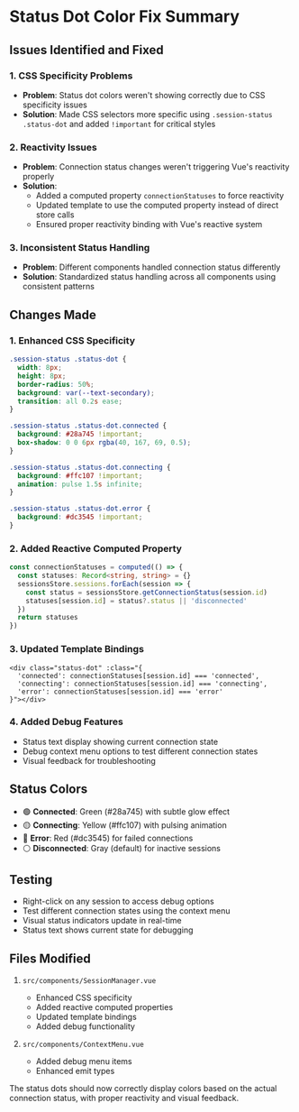 # Status Dot Color Fix Summary

## Issues Identified and Fixed

### 1. **CSS Specificity Problems**
- **Problem**: Status dot colors weren't showing correctly due to CSS specificity issues
- **Solution**: Made CSS selectors more specific using `.session-status .status-dot` and added `!important` for critical styles

### 2. **Reactivity Issues**
- **Problem**: Connection status changes weren't triggering Vue's reactivity properly
- **Solution**: 
  - Added a computed property `connectionStatuses` to force reactivity
  - Updated template to use the computed property instead of direct store calls
  - Ensured proper reactivity binding with Vue's reactive system

### 3. **Inconsistent Status Handling**
- **Problem**: Different components handled connection status differently
- **Solution**: Standardized status handling across all components using consistent patterns

## Changes Made

### 1. **Enhanced CSS Specificity**
```css
.session-status .status-dot {
  width: 8px;
  height: 8px;
  border-radius: 50%;
  background: var(--text-secondary);
  transition: all 0.2s ease;
}

.session-status .status-dot.connected {
  background: #28a745 !important;
  box-shadow: 0 0 6px rgba(40, 167, 69, 0.5);
}

.session-status .status-dot.connecting {
  background: #ffc107 !important;
  animation: pulse 1.5s infinite;
}

.session-status .status-dot.error {
  background: #dc3545 !important;
}
```

### 2. **Added Reactive Computed Property**
```typescript
const connectionStatuses = computed(() => {
  const statuses: Record<string, string> = {}
  sessionsStore.sessions.forEach(session => {
    const status = sessionsStore.getConnectionStatus(session.id)
    statuses[session.id] = status?.status || 'disconnected'
  })
  return statuses
})
```

### 3. **Updated Template Bindings**
```vue
<div class="status-dot" :class="{
  'connected': connectionStatuses[session.id] === 'connected',
  'connecting': connectionStatuses[session.id] === 'connecting',
  'error': connectionStatuses[session.id] === 'error'
}"></div>
```

### 4. **Added Debug Features**
- Status text display showing current connection state
- Debug context menu options to test different connection states
- Visual feedback for troubleshooting

## Status Colors

- 🟢 **Connected**: Green (#28a745) with subtle glow effect
- 🟡 **Connecting**: Yellow (#ffc107) with pulsing animation
- 🔴 **Error**: Red (#dc3545) for failed connections
- ⚪ **Disconnected**: Gray (default) for inactive sessions

## Testing

- Right-click on any session to access debug options
- Test different connection states using the context menu
- Visual status indicators update in real-time
- Status text shows current state for debugging

## Files Modified

1. `src/components/SessionManager.vue`
   - Enhanced CSS specificity
   - Added reactive computed properties
   - Updated template bindings
   - Added debug functionality

2. `src/components/ContextMenu.vue`
   - Added debug menu items
   - Enhanced emit types

The status dots should now correctly display colors based on the actual connection status, with proper reactivity and visual feedback.

